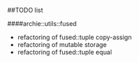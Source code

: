 ##TODO list

####archie::utils::fused

* refactoring of fused::tuple copy-assign
* refactoring of mutable storage
* refactoring of fused::tuple equal
